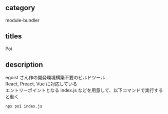 ## category

module-bundler

## titles

Poi

## description

egoist さん作の開発環境構築不要のビルドツール  
React, Preact, Vue に対応している  
エントリーポイントとなる index.js などを用意して、以下コマンドで実行すると動く

```sh
npx poi index.js
```
